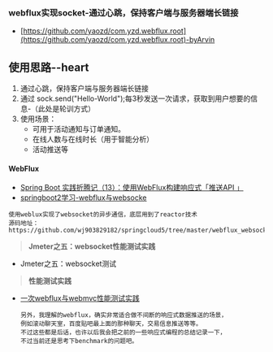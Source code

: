 ### webflux实现socket-通过心跳，保持客户端与服务器端长链接
- [https://github.com/yaozd/com.yzd.webflux.root](https://github.com/yaozd/com.yzd.webflux.root)-byArvin
## 使用思路--heart
1. 通过心跳，保持客户端与服务器端长链接
2. 通过 sock.send("Hello-World");每3秒发送一次请求，获取到用户想要的信息-（此处是轮训方式）
3. 使用场景：
    - 可用于活动通知与订单通知。
    - 在线人数与在线时长（用于智能分析）
    - 活动推送等
    
#### WebFlux
- [Spring Boot 实践折腾记（13）：使用WebFlux构建响应式「推送API 」](https://blog.csdn.net/mickjoust/article/details/80241104)
- [springboot2学习-webflux与websocke](https://blog.csdn.net/j903829182/article/details/80545876)

```
使用weblux实现了websocket的异步通信，底层用到了reactor技术
源码地址：https://github.com/wj903829182/springcloud5/tree/master/webflux_websocket
```
> **Jmeter之五：websocket性能测试实践**

- Jmeter之五：websocket测试

> **性能测试实践**

- [一次webflux与webmvc性能测试实践](https://www.jianshu.com/p/b2d53667e7e2)
    ```
    另外，我理解的webflux，确实非常适合做不间断的响应式数据推送的场景，
    例如滚动聊天室，百度贴吧最上面的那种聊天，交易信息推送等等。
    不过这些都是后话，也许以后我会把之前的一些响应式编程的总结记录一下，
    不过当前还是思考下benchmark的问题吧。
    ```